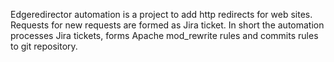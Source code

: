 Edgeredirector automation is a project to add http redirects for web sites. Requests for new requests are formed as Jira ticket. In short the automation processes Jira tickets, forms Apache mod_rewrite rules and commits rules to git repository.
